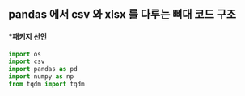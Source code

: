 ## pandas 에서 csv 와 xlsx 를 다루는 뼈대 코드 구조


#### *패키지 선언
```python
import os
import csv
import pandas as pd
import numpy as np
from tqdm import tqdm


```
